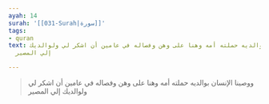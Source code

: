 ```yaml
---
ayah: 14
surah: '[[031-Surah|سورة]]'
tags:
- quran
text: ووصينا الإنسان بوالديه حملته أمه وهنا على وهن وفصاله في عامين أن اشكر لي ولوالديك
  إلي المصير

---
```

> ووصينا الإنسان بوالديه حملته أمه وهنا على وهن وفصاله في عامين أن اشكر لي ولوالديك إلي المصير
